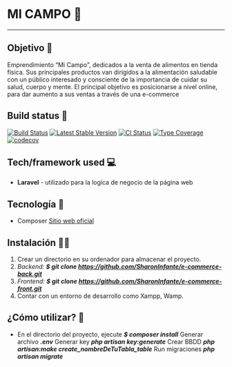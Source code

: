 # MI CAMPO :deciduous_tree:
***
## Objetivo :brain:
Emprendimiento “Mi Campo”, dedicados a la venta de alimentos en tienda física. Sus principales productos van dirigidos a la alimentación saludable con un público interesado y consciente de la importancia de cuidar su salud, cuerpo y mente. El principal objetivo es posicionarse a nivel online, para dar aumento a sus ventas a través de una e-commerce


## Build status :page_facing_up:
[![Build Status](https://travis-ci.org/user/repo.svg?branch=master)](https://github.com/Natalia-irlo/popders_music.git)
[![Latest Stable Version](https://poser.pugx.org/phpunit/phpunit/v/stable.png)](https://github.com/Natalia-irlo/popders_music.git)
[![CI Status](https://github.com/sebastianbergmann/phpunit/workflows/CI/badge.svg)](https://github.com/Natalia-irlo/popders_music.git)
[![Type Coverage](https://shepherd.dev/github/sebastianbergmann/phpunit/coverage.svg)](https://github.com/Natalia-irlo/popders_music.git)
[![codecov](https://codecov.io/gh/sebastianbergmann/phpunit/branch/main/graph/badge.svg)](https://github.com/Natalia-irlo/popders_music.git)

## Tech/framework used :computer:
* **Laravel** - utilizado para la logíca de negocio de la página web

## Tecnología 🔌
* Composer [Sitio web oficial](https://getcomposer.org/)

## Instalación :mechanic:
1. Crear un directorio en su ordenador para almacenar el proyecto.
2. *Backend:* ***$ git clone https://github.com/SharonInfante/e-commerce-back.git***
3. *Frontend:* ***$ git clone https://github.com/SharonInfante/e-commerce-front.git***
4. Contar con un entorno de desarrollo como Xampp, Wamp.

## ¿Cómo utilizar? :key:
* En el directorio del proyecto, ejecute 
    ***$ composer install***
    Generar archivo ***.env***
    Generar key ***php artisan key:generate***
    Crear BBDD ***php artisan:make create_nombreDeTuTabla_table***
    Run migraciones ***php artisan migrate***


